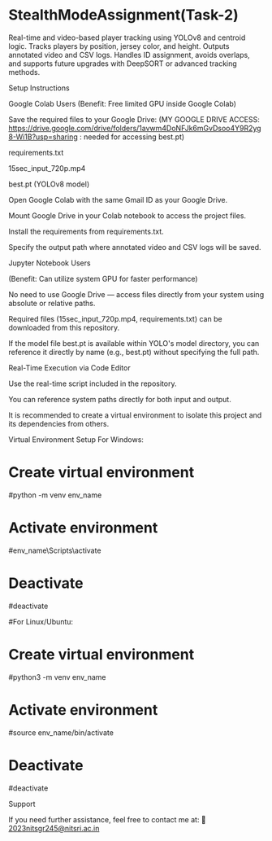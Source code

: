 # StealthModeAssignment(Task-2)
Real-time and video-based player tracking using YOLOv8 and centroid logic. Tracks players by position, jersey color, and height. Outputs annotated video and CSV logs. Handles ID assignment, avoids overlaps, and supports future upgrades with DeepSORT or advanced tracking methods.


Setup Instructions

Google Colab Users
(Benefit: Free limited GPU inside Google Colab)

Save the required files to your Google Drive:  (MY GOOGLE DRIVE ACCESS: https://drive.google.com/drive/folders/1avwm4DoNFJk6mGvDsoo4Y9R2yg8-Wi1B?usp=sharing  : needed for accessing best.pt)

requirements.txt

15sec_input_720p.mp4

best.pt (YOLOv8 model)

Open Google Colab with the same Gmail ID as your Google Drive.

Mount Google Drive in your Colab notebook to access the project files.

Install the requirements from requirements.txt.

Specify the output path where annotated video and CSV logs will be saved.

Jupyter Notebook Users

(Benefit: Can utilize system GPU for faster performance)

No need to use Google Drive — access files directly from your system using absolute or relative paths.

Required files (15sec_input_720p.mp4, requirements.txt) can be downloaded from this repository.

If the model file best.pt is available within YOLO's model directory, you can reference it directly by name (e.g., best.pt) without specifying the full path.

Real-Time Execution via Code Editor

Use the real-time script included in the repository.

You can reference system paths directly for both input and output.

It is recommended to create a virtual environment to isolate this project and its dependencies from others.

Virtual Environment Setup
For Windows:

# Create virtual environment
#python -m venv env_name

# Activate environment
#env_name\Scripts\activate

# Deactivate
#deactivate

#For Linux/Ubuntu:

# Create virtual environment
#python3 -m venv env_name

# Activate environment
#source env_name/bin/activate

# Deactivate
#deactivate

Support

If you need further assistance, feel free to contact me at:
📧 2023nitsgr245@nitsri.ac.in



